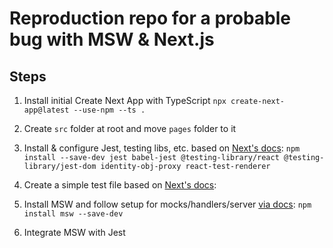 # Reproduction repo for a probable bug with MSW & Next.js

## Steps

1. Install initial Create Next App with TypeScript
`npx create-next-app@latest --use-npm --ts .`

2. Create `src` folder at root and move `pages` folder to it

3. Install & configure Jest, testing libs, etc. based on [Next's docs](https://nextjs.org/docs/testing#jest-and-react-testing-library):
`npm install --save-dev jest babel-jest @testing-library/react @testing-library/jest-dom identity-obj-proxy react-test-renderer`

3. Create a simple test file based on [Next's docs](https://nextjs.org/docs/testing#jest-and-react-testing-library):

3. Install MSW and follow setup for mocks/handlers/server [via docs](https://nextjs.org/docs/testing#jest-and-react-testing-library):
`npm install msw --save-dev`

3. Integrate MSW with Jest
